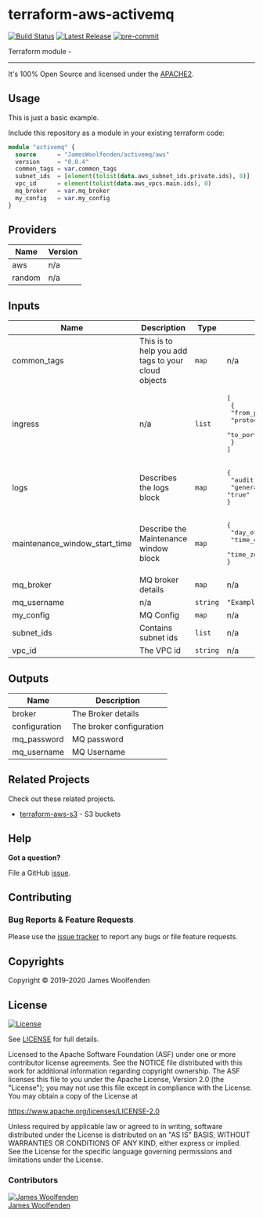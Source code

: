# terraform-aws-activemq

[![Build Status](https://github.com/JamesWoolfenden/terraform-aws-activemq/workflows/Verify%20and%20Bump/badge.svg?branch=master)](https://github.com/JamesWoolfenden/terraform-aws-activemq)
[![Latest Release](https://img.shields.io/github/release/JamesWoolfenden/terraform-aws-activemq.svg)](https://github.com/JamesWoolfenden/terraform-aws-activemq/releases/latest)
[![pre-commit](https://img.shields.io/badge/pre--commit-enabled-brightgreen?logo=pre-commit&logoColor=white)](https://github.com/pre-commit/pre-commit)

Terraform module -

---

It's 100% Open Source and licensed under the [APACHE2](LICENSE).

## Usage

This is just a basic example.

Include this repository as a module in your existing terraform code:

```terraform
module "activemq" {
  source      = "JamesWoolfenden/activemq/aws"
  version     = "0.0.4"
  common_tags = var.common_tags
  subnet_ids  = [element(tolist(data.aws_subnet_ids.private.ids), 0)]
  vpc_id      = element(tolist(data.aws_vpcs.main.ids), 0)
  mq_broker   = var.mq_broker
  my_config   = var.my_config
}
```

<!-- BEGINNING OF PRE-COMMIT-TERRAFORM DOCS HOOK -->

## Providers

| Name   | Version |
| ------ | ------- |
| aws    | n/a     |
| random | n/a     |

## Inputs

| Name                          | Description                                        | Type     | Default                                                                                               | Required |
| ----------------------------- | -------------------------------------------------- | -------- | ----------------------------------------------------------------------------------------------------- | :------: |
| common_tags                   | This is to help you add tags to your cloud objects | `map`    | n/a                                                                                                   |   yes    |
| ingress                       | n/a                                                | `list`   | <pre>[<br> {<br> "from_port": 80,<br> "protocol": "tcp",<br> "to_port": 80<br> }<br>]<br></pre>       |    no    |
| logs                          | Describes the logs block                           | `map`    | <pre>{<br> "audit": "false",<br> "general": "true"<br>}<br></pre>                                     |    no    |
| maintenance_window_start_time | Describe the Maintenance window block              | `map`    | <pre>{<br> "day_of_week": "MONDAY",<br> "time_of_day": "12:05",<br> "time_zone": "GMT"<br>}<br></pre> |    no    |
| mq_broker                     | MQ broker details                                  | `map`    | n/a                                                                                                   |   yes    |
| mq_username                   | n/a                                                | `string` | `"ExampleUser"`                                                                                       |    no    |
| my_config                     | MQ Config                                          | `map`    | n/a                                                                                                   |   yes    |
| subnet_ids                    | Contains subnet ids                                | `list`   | n/a                                                                                                   |   yes    |
| vpc_id                        | The VPC id                                         | `string` | n/a                                                                                                   |   yes    |

## Outputs

| Name          | Description              |
| ------------- | ------------------------ |
| broker        | The Broker details       |
| configuration | The broker configuration |
| mq_password   | MQ password              |
| mq_username   | MQ Username              |

<!-- END OF PRE-COMMIT-TERRAFORM DOCS HOOK -->

## Related Projects

Check out these related projects.

- [terraform-aws-s3](https://github.com/jameswoolfenden/terraform-aws-s3) - S3 buckets

## Help

**Got a question?**

File a GitHub [issue](https://github.com/JamesWoolfenden/terraform-aws-activemq/issues).

## Contributing

### Bug Reports & Feature Requests

Please use the [issue tracker](https://github.com/JamesWoolfenden/terraform-aws-activemq/issues) to report any bugs or file feature requests.

## Copyrights

Copyright © 2019-2020 James Woolfenden

## License

[![License](https://img.shields.io/badge/License-Apache%202.0-blue.svg)](https://opensource.org/licenses/Apache-2.0)

See [LICENSE](LICENSE) for full details.

Licensed to the Apache Software Foundation (ASF) under one
or more contributor license agreements. See the NOTICE file
distributed with this work for additional information
regarding copyright ownership. The ASF licenses this file
to you under the Apache License, Version 2.0 (the
"License"); you may not use this file except in compliance
with the License. You may obtain a copy of the License at

<https://www.apache.org/licenses/LICENSE-2.0>

Unless required by applicable law or agreed to in writing,
software distributed under the License is distributed on an
"AS IS" BASIS, WITHOUT WARRANTIES OR CONDITIONS OF ANY
KIND, either express or implied. See the License for the
specific language governing permissions and limitations
under the License.

### Contributors

[![James Woolfenden][jameswoolfenden_avatar]][jameswoolfenden_homepage]<br/>[James Woolfenden][jameswoolfenden_homepage]

[jameswoolfenden_homepage]: https://github.com/jameswoolfenden
[jameswoolfenden_avatar]: https://github.com/jameswoolfenden.png?size=150
[github]: https://github.com/jameswoolfenden
[linkedin]: https://www.linkedin.com/in/jameswoolfenden/
[twitter]: https://twitter.com/JimWoolfenden
[share_twitter]: https://twitter.com/intent/tweet/?text=terraform-aws-activemq&url=https://github.com/JamesWoolfenden/terraform-aws-activemq
[share_linkedin]: https://www.linkedin.com/shareArticle?mini=true&title=terraform-aws-activemq&url=https://github.com/JamesWoolfenden/terraform-aws-activemq
[share_reddit]: https://reddit.com/submit/?url=https://github.com/JamesWoolfenden/terraform-aws-activemq
[share_facebook]: https://facebook.com/sharer/sharer.php?u=https://github.com/JamesWoolfenden/terraform-aws-activemq
[share_email]: mailto:?subject=terraform-aws-activemq&body=https://github.com/JamesWoolfenden/terraform-aws-activemq
